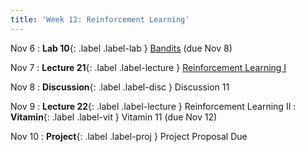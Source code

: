 ```yaml
---
title: 'Week 12: Reinforcement Learning'
---
```


Nov 6
: **Lab 10**{: .label .label-lab } [Bandits](https://data102.datahub.berkeley.edu/hub/user-redirect/git-pull?repo=https%3A%2F%2Fgithub.com%2Fds-102%2Ffa23-materials&urlpath=lab%2Ftree%2Ffa23-materials%2Flab%2Flab10%2Flab10.ipynb&branch=main) (due Nov 8)

Nov 7
: **Lecture 21**{: .label .label-lecture } [Reinforcement Learning I](lecture/lec21)

Nov 8
: **Discussion**{: .label .label-disc } Discussion 11

Nov 9
: **Lecture 22**{: .label .label-lecture } Reinforcement Learning II
: **Vitamin**{: .label .label-vit } Vitamin 11 (due Nov 12)

Nov 10
: **Project**{: .label .label-proj } Project Proposal Due
